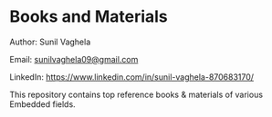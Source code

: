# Books and Materials

Author: Sunil Vaghela

Email: sunilvaghela09@gmail.com

LinkedIn: https://www.linkedin.com/in/sunil-vaghela-870683170/

This repository contains top reference books & materials of various Embedded
fields.


